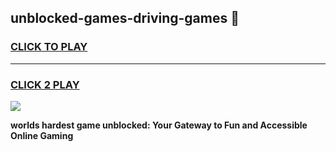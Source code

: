 
## unblocked-games-driving-games 👋
<h3>
<a href="https://premium.freeplayer.one?title=unblocked-games-driving-games&ref=14F">CLICK TO PLAY</a></h3>
<hr>

<h3>
<a href="https://premium.freeplayer.one?title=unblocked-games-driving-games&ref=14F">CLICK 2 PLAY</a>
  
</h3>

<a href="https://premium.freeplayer.one?title=unblocked-games-driving-games&ref=12F/"><img src="https://clearcache.store/games.png"></a>


**worlds hardest game unblocked: Your Gateway to Fun and Accessible Online Gaming**
